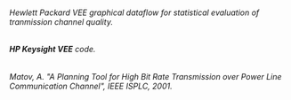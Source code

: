 ######  Hewlett Packard VEE graphical dataflow for statistical evaluation of tranmission channel quality.

######  **HP Keysight VEE** code.

######  Matov, A. "A Planning Tool for High Bit Rate Transmission over Power Line Communication Channel", IEEE ISPLC, 2001.
